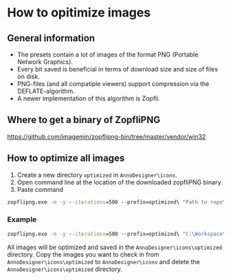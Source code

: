 # How to opitimize images

## General information

- The presets contain a lot of images of the format PNG (Portable Network Graphics).
- Every bit saved is beneficial in terms of download size and size of files on disk.
- PNG-files (and all compatiple viewers) support compression via the DEFLATE-algorithm.
- A newer implementation of this algorithm is Zopfli.

## Where to get a binary of ZopfliPNG

<https://github.com/imagemin/zopflipng-bin/tree/master/vendor/win32>

## How to optimize all images

1. Create a new directory `optimized` in `AnnoDesigner\icons`.
2. Open command line at the location of the downloaded zopfliPNG binary.
3. Paste command

```cmd
zopflipng.exe -m -y --iterations=500 --prefix=optimized\ "Path to repo\AnnoDesigner\icons\*.png"
```

### Example

```cmd
zopflipng.exe -m -y --iterations=500 --prefix=optimized\ "C:\Workspace\github\anno-designer\AnnoDesigner\icons\*.png"
```

All images will be optimized and saved in the `AnnoDesigner\icons\optimized` directory.
Copy the images you want to check in from `AnnoDesigner\icons\optimized` to `AnnoDesigner\icons` and delete the `AnnoDesigner\icons\optimized` directory.
